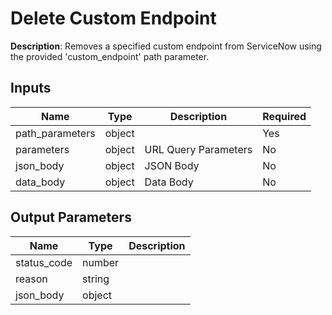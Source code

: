 # Delete Custom Endpoint

**Description**: Removes a specified custom endpoint from ServiceNow using the provided 'custom_endpoint' path parameter.

## Inputs

| Name | Type | Description | Required |
|------|------|-------------|----------|
| path_parameters | object |  | Yes |
| parameters | object | URL Query Parameters | No |
| json_body | object | JSON Body | No |
| data_body | object | Data Body | No |

## Output Parameters

| Name | Type | Description |
|------|------|-------------|
| status_code | number |  |
| reason | string |  |
| json_body | object |  |